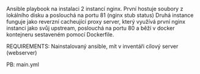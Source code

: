 Ansible playbook na instalaci 2 instancí nginx. První hostuje soubory z lokálního disku a poslouchá na portu 81 (nginx stub status) Druhá instance funguje jako reverzní cacheující proxy server, který využívá první nginx instanci jako svůj upstream, poslouchá na portu 80 a běží v docker kontejneru sestaveném pomocí Dockerfile.

REQUIREMENTS:
Nainstalovaný ansible, mít v inventáři cílový server (webserver)

PB: main.yml
